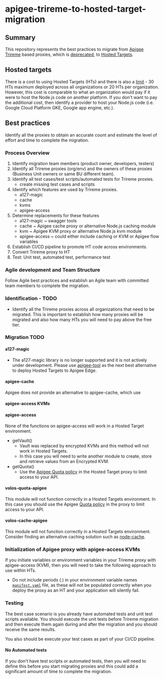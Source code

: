 # apigee-trireme-to-hosted-target-migration

## Summary
This repository represents the best practices to migrate from [Apigee Trireme](https://docs.apigee.com/api-platform/nodejs/overview-nodejs-apigee-edge) based proxies, which is [deprecated](https://docs.apigee.com/release/deprecated-features), to [Hosted Targets](https://docs.apigee.com/api-platform/hosted-targets/hosted-targets-overview).  

## Hosted targets
There is a cost to using Hosted Targets (HTs) and there is also a [limit](https://specs.apigee.com/files/ApigeeEdgeCloud_user_ComparisonMatrix.pdf) - 30 HTs maximum deployed across all organizations or 20 HTs per organization.  However, this cost is comparable to what an organization would pay if it were to host the Node.js code on another platform.  If you don't want to pay the additional cost, then identify a provider to host your Node.js code (i.e. Google Cloud Platform GKE, Google app engine, etc.).

## Best practices
Identify all the proxies to obtain an accurate count and estimate the level of effort and time to complete the migration.

### Process Overview
1. Identify migration team members (product owner, developers, testers)
2. Identify all Trireme proxies (org/env) and the owners of these proxies (Business Unit owners or same BU different team).
3. Identify all test cases/test scripts/automated tests for Trireme proxies.
   * create missing test cases and scripts
4. Identify which features are used by Trireme proxies.
   * a127-magic
   * cache
   * kvms
   * apigee-access
5. Determine replacements for these features
   * a127-magic ~ swagger tools
   * cache ~ Apigee cache proxy or alternative Node.js caching module
   * kvm ~ Apigee KVM proxy or alternative Node.js kvm module
   * apigee-access ~ could either include caching or KVM or Apigee flow variables
6. Establish CI/CD pipeline to promote HT code across environments.
7. Convert Trireme proxy to HT
8. Test: Unit test, automated test, performance test

### Agile development and Team Structure
Follow Agile best practices and establish an Agile team with committed team members to complete the migration.

### Identification - TODO
* Identify all the Trireme proxies across all organizations that need to be migrated.
  This is important to establish how many proxies will be migrated and also how many HTs you will need to pay above the free tier.  

### Migration TODO
#### a127-magic
* The a127-magic library is no longer supported and it is not actively under development.  Please use [apigee-tool](https://www.npmjs.com/package/apigeetool) as the next best alternative to deploy Hosted Targets to Apigee Edge.  

#### apigee-cache
Apigee does not provide an alternative to apigee-cache, which use
#### apigee-access KVMs
#### apigee-access
None of the functions on apigee-access will work in a Hosted Target environment.  
  * getVault()
    * Vault was replaced by encrypted KVMs and this method will not work in Hosted Targets.
    * In this case you will need to write another module to create, store and retrieve values from an Encrypted KVM.  
  * getQuota()
    * Use the [Apigee Quota policy](https://docs.apigee.com/api-platform/reference/policies/quota-policy) in the Hosted Target proxy to limit access to your API.  

#### volos-quota-apigee
This module will not function correctly in a Hosted Targets environment.  In this case you should use the Apigee [Quota policy](https://docs.apigee.com/api-platform/reference/policies/quota-policy) in the proxy to limit access to your API.

#### volos-cache-apigee
This module will not function correctly in a Hosted Targets environment.  Consider finding an alternative caching solution such as [node-cache](https://www.npmjs.com/package/node-cache).


### Initialization of Apigee proxy with apigee-access KVMs
If you initiate variables or environment variables in your Trireme proxy with apigee-access (KVM), then you will need to take the following approach to use within HTs.  

* Do not include periods (.) in your environment variable names [`manifest.yaml`](https://docs.apigee.com/api-platform/hosted-targets/hosted-targets-reference#manfiest-file-syntax) file, as these will not be populated correctly when you deploy the proxy as an HT and your application will silently fail.  

### Testing
The best case scenario is you already have automated tests and unit test scripts available.  You should execute the unit tests before Trireme migration and then execute them again during and after the migration and you should receive the same results.

You also should be execute your test cases as part of your CI/CD pipeline.  

#### No Automated tests
If you don't have test scripts or automated tests, then you will need to define this before you start migrating proxies and this could add a significant amount of time to complete the migration.  
